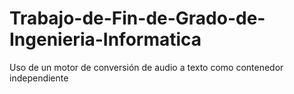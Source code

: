 # Trabajo-de-Fin-de-Grado-de-Ingenieria-Informatica
Uso de un motor de conversión de audio a texto como contenedor independiente
